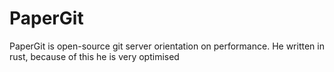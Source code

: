 # PaperGit

PaperGit is open-source git server orientation on performance.
He written in rust, because of this he is very optimised
